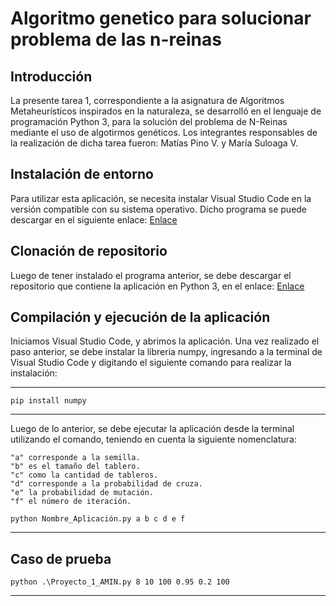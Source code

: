 # Algoritmo genetico para solucionar problema de las n-reinas


## Introducción


La presente tarea 1, correspondiente a la asignatura de Algoritmos Metaheurísticos inspirados en la naturaleza, se desarrolló en el lenguaje de programación Python 3, para la solución del problema de N-Reinas mediante el uso de algotirmos genéticos. Los integrantes responsables de la realización de dicha tarea fueron:
Matías Pino V. y María Suloaga V.

## Instalación de entorno


Para utilizar esta aplicación, se necesita instalar Visual Studio Code en la versión compatible con su sistema operativo. Dicho programa se puede descargar en el siguiente enlace: [Enlace](https://code.visualstudio.com/download)

## Clonación de repositorio


Luego de tener instalado el programa anterior, se debe descargar el repositorio que contiene la aplicación en Python 3, en el enlace: [Enlace](https://github.com/MatiPino23/ProyecoAMIN/archive/refs/heads/main.zip)


## Compilación y ejecución de la aplicación


Iniciamos Visual Studio Code, y abrimos la aplicación. Una vez realizado el paso anterior, se debe instalar la libreria numpy, ingresando a la terminal de Visual Studio Code y digitando el siguiente comando para realizar la instalación:

***
```
pip install numpy
```
***

Luego de lo anterior, se debe ejecutar la aplicación desde la terminal utilizando el comando, teniendo en cuenta la siguiente nomenclatura:

```
"a" corresponde a la semilla. 
"b" es el tamaño del tablero.
"c" como la cantidad de tableros.
"d" corresponde a la probabilidad de cruza. 
"e" la probabilidad de mutación. 
"f" el número de iteración.
```
```
python Nombre_Aplicación.py a b c d e f 
```


***
## Caso de prueba
```
python .\Proyecto_1_AMIN.py 8 10 100 0.95 0.2 100 
```
***


